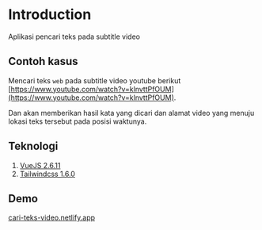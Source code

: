 # Introduction

Aplikasi pencari teks pada subtitle video

## Contoh kasus

Mencari teks `web` pada subtitle video youtube berikut [https://www.youtube.com/watch?v=klnvttPfOUM](https://www.youtube.com/watch?v=klnvttPfOUM).

Dan akan memberikan hasil kata yang dicari dan alamat video yang menuju lokasi teks tersebut pada posisi waktunya.

## Teknologi

1. [VueJS 2.6.11](https://vuejs.org/)
2. [Tailwindcss 1.6.0](https://tailwindcss.com/)

## Demo

[cari-teks-video.netlify.app]()